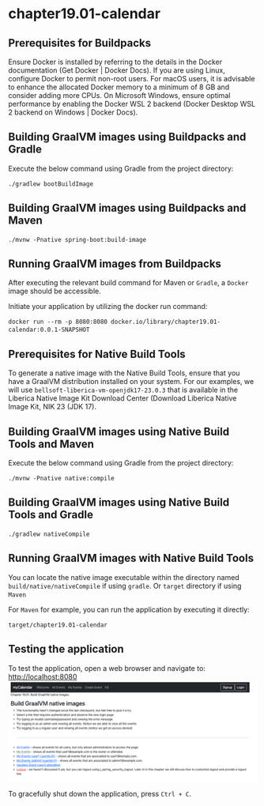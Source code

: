 # chapter19.01-calendar #

## Prerequisites for Buildpacks ##

Ensure Docker is installed by referring to the details in the Docker documentation (Get Docker | Docker Docs). If you are using Linux, configure Docker to permit non-root users.
For macOS users, it is advisable to enhance the allocated Docker memory to a minimum of 8 GB and consider adding more CPUs. On Microsoft Windows, ensure optimal performance by enabling the Docker WSL 2 backend (Docker Desktop WSL 2 backend on Windows | Docker Docs).


## Building GraalVM images using Buildpacks and Gradle ##

Execute the below command using Gradle from the project directory:

```shell
./gradlew bootBuildImage
```

## Building GraalVM images using Buildpacks and Maven  ##

```shell
./mvnw -Pnative spring-boot:build-image
```

## Running GraalVM images from Buildpacks  ##
After executing the relevant build command for Maven or `Gradle`, a `Docker` image should be accessible. 

Initiate your application by utilizing the docker run command:

```shell
docker run --rm -p 8080:8080 docker.io/library/chapter19.01-calendar:0.0.1-SNAPSHOT
```

## Prerequisites for Native Build Tools ##
To generate a native image with the Native Build Tools, ensure that you have a GraalVM distribution installed on your system.
For our examples, we will use `bellsoft-liberica-vm-openjdk17-23.0.3` that is available in the Liberica Native Image Kit Download Center (Download Liberica Native Image Kit, NIK 23 (JDK 17).


## Building GraalVM images using Native Build Tools and Maven ##

Execute the below command using Gradle from the project directory:

```shell
./mvnw -Pnative native:compile
```

## Building GraalVM images using Native Build Tools and Gradle  ##

```shell
./gradlew nativeCompile
```

## Running GraalVM images with Native Build Tools   ##

You can locate the native image executable within the directory named `build/native/nativeCompile` if using `gradle`.
Or `target` directory if using `Maven`

For `Maven` for example, you  can run the application by executing it directly:

```shell
target/chapter19.01-calendar
```

## Testing the application  ##

To test the application, open a web browser and navigate to:
[http://localhost:8080](http://localhost:8080)
![img.png](docs/img.png)

To gracefully shut down the application, press `Ctrl + C`.






